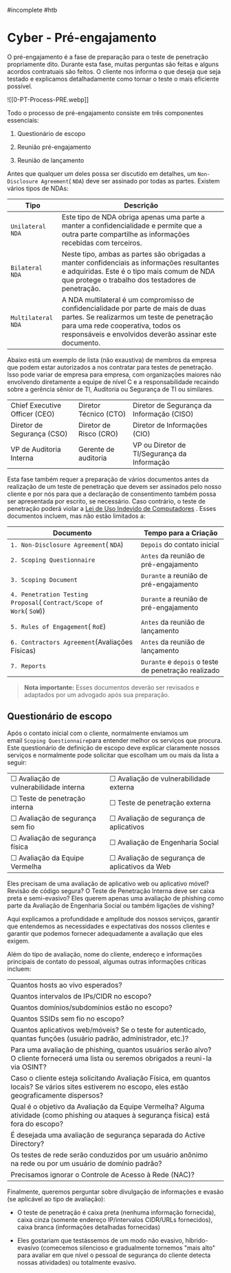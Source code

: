 #incomplete #htb
# Cyber - Pré-engajamento

O pré-engajamento é a fase de preparação para o teste de penetração propriamente dito. Durante esta fase, muitas perguntas são feitas e alguns acordos contratuais são feitos. O cliente nos informa o que deseja que seja testado e explicamos detalhadamente como tornar o teste o mais eficiente possível.

![[0-PT-Process-PRE.webp]]

Todo o processo de pré-engajamento consiste em três componentes essenciais:

1. Questionário de escopo
    
2. Reunião pré-engajamento
    
3. Reunião de lançamento

Antes que qualquer um deles possa ser discutido em detalhes, um `Non-Disclosure Agreement`( `NDA`) deve ser assinado por todas as partes. Existem vários tipos de NDAs:

| **Tipo**           | **Descrição**                                                                                                                                                                                                                    |
| ------------------ | -------------------------------------------------------------------------------------------------------------------------------------------------------------------------------------------------------------------------------- |
| `Unilateral NDA`   | Este tipo de NDA obriga apenas uma parte a manter a confidencialidade e permite que a outra parte compartilhe as informações recebidas com terceiros.                                                                            |
| `Bilateral NDA`    | Neste tipo, ambas as partes são obrigadas a manter confidenciais as informações resultantes e adquiridas. Este é o tipo mais comum de NDA que protege o trabalho dos testadores de penetração.                                   |
| `Multilateral NDA` | A NDA multilateral é um compromisso de confidencialidade por parte de mais de duas partes. Se realizarmos um teste de penetração para uma rede cooperativa, todos os responsáveis ​​e envolvidos deverão assinar este documento. |

Abaixo está um exemplo de lista (não exaustiva) de membros da empresa que podem estar autorizados a nos contratar para testes de penetração. Isso pode variar de empresa para empresa, com organizações maiores não envolvendo diretamente a equipe de nível C e a responsabilidade recaindo sobre a gerência sênior de TI, Auditoria ou Segurança de TI ou similares.

|                               |                        |                                             |
| ----------------------------- | ---------------------- | ------------------------------------------- |
| Chief Executive Officer (CEO) | Diretor Técnico (CTO)  | Diretor de Segurança da Informação (CISO)   |
| Diretor de Segurança (CSO)    | Diretor de Risco (CRO) | Diretor de Informações (CIO)                |
| VP de Auditoria Interna       | Gerente de auditoria   | VP ou Diretor de TI/Segurança da Informação |

Esta fase também requer a preparação de vários documentos antes da realização de um teste de penetração que devem ser assinados pelo nosso cliente e por nós para que a declaração de consentimento também possa ser apresentada por escrito, se necessário. Caso contrário, o teste de penetração poderá violar a [Lei de Uso Indevido de Computadores](https://www.legislation.gov.uk/ukpga/1990/18/contents) . Esses documentos incluem, mas não estão limitados a:

| **Documento**                                                        | **Tempo para a Criação**                             |
| -------------------------------------------------------------------- | ---------------------------------------------------- |
| `1. Non-Disclosure Agreement`( `NDA`)                                | ``Depois`` do contato inicial                        |
| `2. Scoping Questionnaire`                                           | ``Antes`` da reunião de pré-engajamento              |
| `3. Scoping Document`                                                | ``Durante`` a reunião de pré-engajamento             |
| `4. Penetration Testing Proposal`( `Contract/Scope of Work`( `SoW`)) | ``Durante`` a reunião de pré-engajamento             |
| `5. Rules of Engagement`( `RoE`)                                     | ``Antes`` da reunião de lançamento                   |
| `6. Contractors Agreement`(Avaliações Físicas)                       | ``Antes`` da reunião de lançamento                   |
| `7. Reports`                                                         | `Durante` e `depois` o teste de penetração realizado |

>**Nota importante:**
>Esses documentos deverão ser revisados ​​e adaptados por um advogado após sua preparação.

## Questionário de escopo

Após o contato inicial com o cliente, normalmente enviamos um email `Scoping Questionnaire`para entender melhor os serviços que procura. Este questionário de definição de escopo deve explicar claramente nossos serviços e normalmente pode solicitar que escolham um ou mais da lista a seguir:

|                                        |                                                |
| -------------------------------------- | ---------------------------------------------- |
| ☐ Avaliação de vulnerabilidade interna | ☐ Avaliação de vulnerabilidade externa         |
| ☐ Teste de penetração interna          | ☐ Teste de penetração externa                  |
| ☐ Avaliação de segurança sem fio       | ☐ Avaliação de segurança de aplicativos        |
| ☐ Avaliação de segurança física        | ☐ Avaliação de Engenharia Social               |
| ☐ Avaliação da Equipe Vermelha         | ☐ Avaliação de segurança de aplicativos da Web |

Eles precisam de uma avaliação de aplicativo web ou aplicativo móvel? Revisão de código segura? O Teste de Penetração Interna deve ser caixa preta e semi-evasivo? Eles querem apenas uma avaliação de phishing como parte da Avaliação de Engenharia Social ou também ligações de vishing?

Aqui explicamos a profundidade e amplitude dos nossos serviços, garantir que entendemos as necessidades e expectativas dos nossos clientes e garantir que podemos fornecer adequadamente a avaliação que eles exigem.

Além do tipo de avaliação, nome do cliente, endereço e informações principais de contato do pessoal, algumas outras informações críticas incluem:

|   |   |
|---|---|
|Quantos hosts ao vivo esperados?||
|Quantos intervalos de IPs/CIDR no escopo?||
|Quantos domínios/subdomínios estão no escopo?||
|Quantos SSIDs sem fio no escopo?||
|Quantos aplicativos web/móveis? Se o teste for autenticado, quantas funções (usuário padrão, administrador, etc.)?||
|Para uma avaliação de phishing, quantos usuários serão alvo? O cliente fornecerá uma lista ou seremos obrigados a reuni-la via OSINT?||
|Caso o cliente esteja solicitando Avaliação Física, em quantos locais? Se vários sites estiverem no escopo, eles estão geograficamente dispersos?||
|Qual é o objetivo da Avaliação da Equipe Vermelha? Alguma atividade (como phishing ou ataques à segurança física) está fora do escopo?||
|É desejada uma avaliação de segurança separada do Active Directory?||
|Os testes de rede serão conduzidos por um usuário anônimo na rede ou por um usuário de domínio padrão?||
|Precisamos ignorar o Controle de Acesso à Rede (NAC)?|

Finalmente, queremos perguntar sobre divulgação de informações e evasão (se aplicável ao tipo de avaliação):

- O teste de penetração é caixa preta (nenhuma informação fornecida), caixa cinza (somente endereço IP/intervalos CIDR/URLs fornecidos), caixa branca (informações detalhadas fornecidas)

- Eles gostariam que testássemos de um modo não evasivo, híbrido-evasivo (comecemos silencioso e gradualmente tornemos "mais alto" para avaliar em que nível o pessoal de segurança do cliente detecta nossas atividades) ou totalmente evasivo.

















































